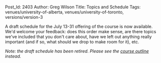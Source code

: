Post_Id: 2403
Author: Greg Wilson
Title: Topics and Schedule
Tags: venues/university-of-alberta, venues/university-of-toronto, versions/version-3

<p>A draft schedule for the July 13-31 offering of the course is now available.  We'd welcome your feedback: does this order make sense, are there topics we've included that you don't care about, have we left out anything really important (and if so, what should we drop to make room for it), etc.</p>
<p><em>Note: the draft schedule has been retired.  Please see the <a href="/4_0/">course outline</a> instead.</em></p>
